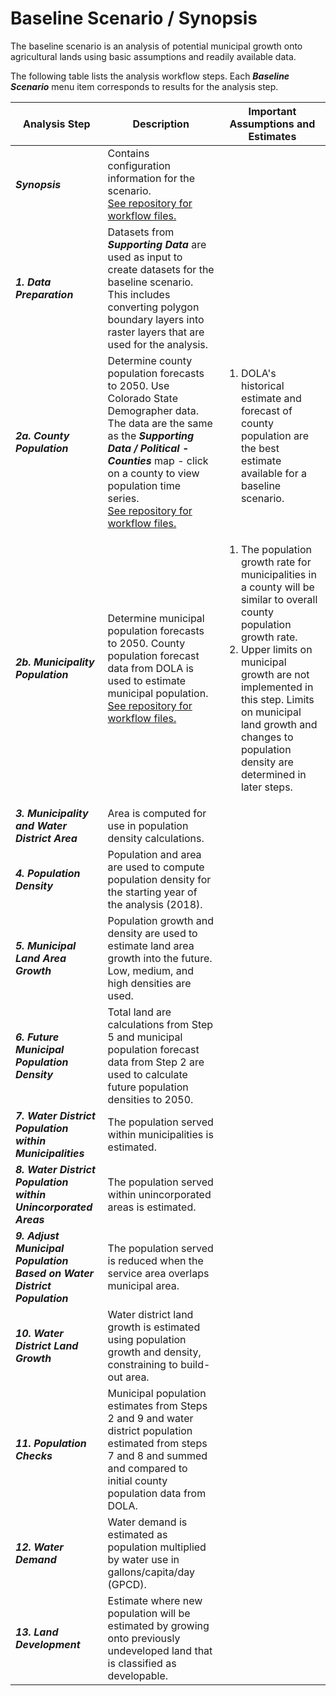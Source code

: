 # Baseline Scenario / Synopsis 

The baseline scenario is an analysis of potential municipal growth onto agricultural lands using
basic assumptions and readily available data.

The following table lists the analysis workflow steps.
Each ***Baseline Scenario*** menu item corresponds to results for the analysis step.

| **Analysis Step** | **Description** | **Important Assumptions and Estimates** |
| -- | -- | -- |
| ***Synopsis*** | Contains configuration information for the scenario.<br>[See repository for workflow files.](https://github.com/OpenWaterFoundation/owf-infomapper-coagtransfer/tree/master/workflow/BaselineScenario/00-Synopsis) | |
| ***1. Data Preparation*** | Datasets from ***Supporting Data*** are used as input to create datasets for the baseline scenario.  This includes converting polygon boundary layers into raster layers that are used for the analysis. | |
| ***2a. County Population*** | Determine county population forecasts to 2050.  Use Colorado State Demographer data.  The data are the same as the ***Supporting Data / Political - Counties*** map - click on a county to view population time series.<br>[See repository for workflow files.](https://github.com/OpenWaterFoundation/owf-infomapper-coagtransfer/tree/master/workflow/SupportingData/Political-Counties) | <ol><li>DOLA's historical estimate and forecast of county population are the best estimate available for a baseline scenario.</li></ol><br>|
| ***2b. Municipality Population*** | Determine municipal population forecasts to 2050.  County population forecast data from DOLA is used to estimate municipal population. <br>[See repository for workflow files.](https://github.com/OpenWaterFoundation/owf-infomapper-coagtransfer/tree/master/workflow/BaselineScenario/02-MunicipalPopulation)| <ol><li>The population growth rate for municipalities in a county will be similar to overall county population growth rate.</li><li>Upper limits on municipal growth are not implemented in this step. Limits on municipal land growth and changes to population density are determined in later steps.</li></ol>|
| ***3. Municipality and Water District Area*** | Area is computed for use in population density calculations. | |
| ***4. Population Density*** | Population and area are used to compute population density for the starting year of the analysis (2018). | |
| ***5. Municipal Land Area Growth*** | Population growth and density are used to estimate land area growth into the future.  Low, medium, and high densities are used. | |
| ***6. Future Municipal Population Density*** | Total land are calculations from Step 5 and municipal population forecast data from Step 2 are used to calculate future population densities to 2050. | |
| ***7. Water District Population within Municipalities*** | The population served within municipalities is estimated. | |
| ***8. Water District Population within Unincorporated Areas*** | The population served within unincorporated areas is estimated. | |
| ***9. Adjust Municipal Population Based on Water District Population*** | The population served is reduced when the service area overlaps municipal area. | |
| ***10. Water District Land Growth*** | Water district land growth is estimated using population growth and density, constraining to build-out area. | |
| ***11. Population Checks*** | Municipal population estimates from Steps 2 and 9 and water district population estimated from steps 7 and 8 and summed and compared to initial county population data from DOLA. | |
| ***12. Water Demand*** | Water demand is estimated as population multiplied by water use in gallons/capita/day (GPCD). | |
| ***13. Land Development*** | Estimate where new population will be estimated by growing onto previously undeveloped land that is classified as developable. | |

